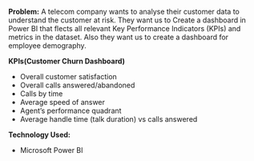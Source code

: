 **Problem:**
A telecom company wants to analyse their customer data to understand the customer at risk. They want us to Create a dashboard in Power BI that flects all relevant Key Performance Indicators (KPIs) and metrics in the dataset.
Also they want us to create a dashboard for employee demography.

**KPIs(Customer Churn Dashboard)**
- Overall customer satisfaction
- Overall calls answered/abandoned
- Calls by time
- Average speed of answer
- Agent’s performance quadrant
- Average handle time (talk duration) vs calls answered

**Technology Used:**
- Microsoft Power BI
